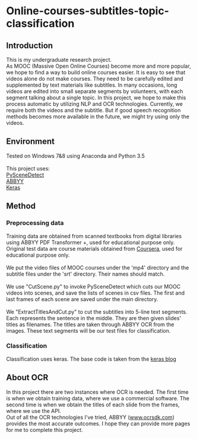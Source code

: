 # Online-courses-subtitles-topic-classification
## Introduction
This is my undergraduate research project.<br>
As MOOC (Massive Open Online Courses) become more and more popular, we hope to find a way to build online courses easier. It is easy to see that videos alone do not make courses. They need to be carefully edited and supplemented by text materials like subtitles. In many occasions, long videos are edited into small separate segments by volunteers, with each segment talking about a single topic. In this project, we hope to make this process automatic by utilizing NLP and OCR technologies. Currently, we require both the videos and the subtitle. But if good speech recognition methods becomes more available in the future, we might try using only the videos. <br>
## Environment
Tested on Windows 7&8 using Anaconda and Python 3.5<br>
<br>
This project uses:<br>
[PySceneDetect](https://github.com/Breakthrough/PySceneDetect)<br>
[ABBYY](https://github.com/samueltc/ABBYY)<br>
[Keras](https://github.com/fchollet/keras)<br>
## Method
### Preprocessing data
Training data are obtained from scanned textbooks from digital libraries using ABBYY PDF Transformer +, used for educational purpose only. <br>
Original test data are course materials obtained from [Coursera](https://www.coursera.org/learn/jisuanji-biancheng), used for educational purpose only. <br>
<br>
We put the video files of MOOC courses under the 'mp4' directory and the subtitle files under the 'srt' directory. Their names should match. <br>
<br>
We use "CutScene.py" to invoke PySceneDetect which cuts our MOOC videos into scenes, and save the lists of scenes in csv files. The first and last frames of each scene are saved under the main directory. <br>
<br>
We "ExtractTitlesAndCut.py" to cut the subtitles into 5-line text segments. Each represents the sentence in the middle. They are then given slides' titles as filenames. The titles are taken through ABBYY OCR from the images. These text segments will be our test files for classification. <br> 
### Classification
Classification uses keras. The base code is taken from the [keras blog](https://blog.keras.io/using-pre-trained-word-embeddings-in-a-keras-model.html) <br>
## About OCR
In this project there are two instances where OCR is needed. The first time is when we obtain training data, where we use a commercial software. The second time is when we obtain the titles of each slide from the frames, where we use the API.<br>
Out of all the OCR technologies I've tried, ABBYY (www.ocrsdk.com) provides the most accurate outcomes. I hope they can provide more pages for me to complete this project.
